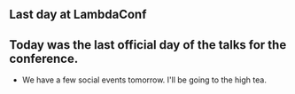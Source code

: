 ## Last day at LambdaConf

## Today was the last official day of the talks for the conference.

- We have a few social events tomorrow. I'll be going to the high tea.
  
